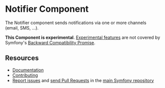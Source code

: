 Notifier Component
==================

The Notifier component sends notifications via one or more channels (email, SMS, ...).

**This Component is experimental**.
[Experimental features](https://symfony.com/doc/current/contributing/code/experimental.html)
are not covered by Symfony's
[Backward Compatibility Promise](https://symfony.com/doc/current/contributing/code/bc.html).

Resources
---------

 * [Documentation](https://symfony.com/doc/current/notifier.html)
 * [Contributing](https://symfony.com/doc/current/contributing/index.html)
 * [Report issues](https://github.com/symfony/symfony/issues) and
   [send Pull Requests](https://github.com/symfony/symfony/pulls)
   in the [main Symfony repository](https://github.com/symfony/symfony)
